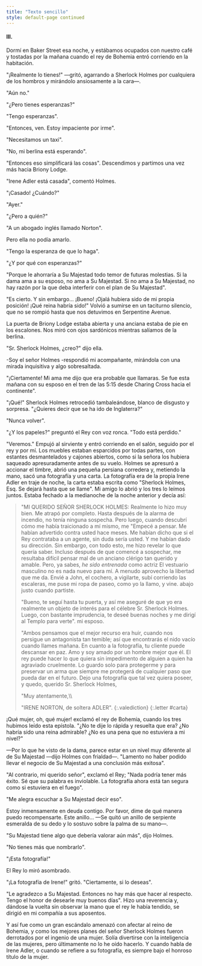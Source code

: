 ```yaml
---
title: "Texto sencillo"
style: default-page continued
---
```


#### III.

<!-- índice:
Rey de Bohemia-
-->

Dormí en Baker Street esa noche, y estábamos ocupados con nuestro café y tostadas por la mañana cuando el rey de Bohemia entró corriendo en la habitación.

"¡Realmente lo tienes!" —gritó, agarrando a Sherlock Holmes por cualquiera de los hombros y mirándolo ansiosamente a la cara—.

"Aún no."

"¿Pero tienes esperanzas?"

"Tengo esperanzas".

"Entonces, ven. Estoy impaciente por irme".

"Necesitamos un taxi".

"No, mi berlina está esperando".

"Entonces eso simplificará las cosas". Descendimos y partimos una vez más hacia Briony Lodge.

"Irene Adler está casada", comentó Holmes.

"¡Casado! ¿Cuándo?"

"Ayer."

"¿Pero a quién?"

"A un abogado inglés llamado Norton".

Pero ella no podía amarlo.

"Tengo la esperanza de que lo haga".

"¿Y por qué con esperanzas?"

"Porque le ahorraría a Su Majestad todo temor de futuras molestias. Si la dama ama a su esposo, no ama a Su Majestad. Si no ama a Su Majestad, no hay razón por la que deba interferir con el plan de Su Majestad".

"Es cierto. Y sin embargo... ¡Bueno! ¡Ojalá hubiera sido de mi propia posición! ¡Qué reina habría sido!" Volvió a sumirse en un taciturno silencio, que no se rompió hasta que nos detuvimos en Serpentine Avenue.

<!-- índice:
-Rey de Bohemia
Logia Briony
-->

La puerta de Briony Lodge estaba abierta y una anciana estaba de pie en los escalones. Nos miró con ojos sardónicos mientras salíamos de la berlina.

"Sr. Sherlock Holmes, ¿creo?" dijo ella.

-Soy el señor Holmes -respondió mi acompañante, mirándola con una mirada inquisitiva y algo sobresaltada.

<!-- índice:
Charing Cross-
-->

"¡Ciertamente! Mi ama me dijo que era probable que llamaras. Se fue esta mañana con su esposo en el tren de las 5:15 desde Charing Cross hacia el continente".

<!-- índice:
-Charing Cross
-->

"¡Qué!" Sherlock Holmes retrocedió tambaleándose, blanco de disgusto y sorpresa. "¿Quieres decir que se ha ido de Inglaterra?"

"Nunca volver".

"¿Y los papeles?" preguntó el Rey con voz ronca. "Todo está perdido."

"Veremos." Empujó al sirviente y entró corriendo en el salón, seguido por el rey y por mí. Los muebles estaban esparcidos por todas partes, con estantes desmantelados y cajones abiertos, como si la señora los hubiera saqueado apresuradamente antes de su vuelo. Holmes se apresuró a accionar el timbre, abrió una pequeña persiana corredera y, metiendo la mano, sacó una fotografía y una carta. La fotografía era de la propia Irene Adler en traje de noche, la carta estaba escrita como "Sherlock Holmes, Esq. Se dejará hasta que se llame". Mi amigo lo abrió y los tres lo leímos juntos. Estaba fechado a la medianoche de la noche anterior y decía así:

<!-- índice:
Adler, Irene
Norton, Irene
ocupaciones \\ clero \\ falso
casos \\ Escándalo en Bohemia \\ carta
-->

> "MI QUERIDO SEÑOR SHERLOCK HOLMES: Realmente lo hizo muy bien. Me atrapó por completo. Hasta después de la alarma de incendio, no tenía ninguna sospecha. Pero luego, cuando descubrí cómo me había traicionado a mí mismo, me "Empecé a pensar. Me habían advertido contra usted hace meses. Me habían dicho que si el Rey contrataba a un agente, sin duda sería usted. Y me habían dado su dirección. Sin embargo, con todo esto, me hizo revelar lo que quería saber. Incluso después de que comencé a sospechar, me resultaba difícil pensar mal de un anciano <!-- index: clergy -->clérigo tan querido y amable. Pero, ya sabes, *he sido entrenada* como actriz El vestuario masculino no es nada nuevo para mí. A menudo aprovecho la libertad que me da. Envié a John, el cochero, a vigilarte, subí corriendo las escaleras, me puse mi ropa de paseo, como yo la llamo, y vine. abajo justo cuando partiste.
>
> "Bueno, te seguí hasta tu puerta, y así me aseguré de que yo era realmente un objeto de interés para el célebre Sr. Sherlock Holmes. Luego, con bastante imprudencia, te deseé buenas noches y me dirigí al Templo para verte". mi esposo.
>
> "Ambos pensamos que el mejor recurso era huir, cuando nos persigue un antagonista tan temible; así que encontrarás el nido vacío cuando llames mañana. En cuanto a la fotografía, tu cliente puede descansar en paz. Amo y soy amado por un hombre mejor que él. <!-- índice: Rey de Bohemia -->El rey puede hacer lo que quiera sin impedimento de alguien a quien ha agraviado cruelmente. Lo guardo solo para protegerme y para preservar un arma que siempre me protegerá de cualquier paso que pueda dar en el futuro. Dejo una fotografía que tal vez quiera poseer, y quedo, querido Sr. Sherlock Holmes,
>
> <!-- index: -Adler, Irene -->"Muy atentamente,\\
> "IRENE NORTON, de soltera ADLER".
> {:.valediction}
{:.letter #carta}

¡Qué mujer, oh, qué mujer! exclamó el rey de Bohemia, cuando los tres hubimos leído esta epístola. "¿No te dije lo rápida y resuelta que era? ¿No habría sido una reina admirable? ¿No es una pena que no estuviera a mi nivel?"

—Por lo que he visto de la dama, parece estar en un nivel muy diferente al de Su Majestad —dijo Holmes con frialdad—. "Lamento no haber podido llevar el negocio de Su Majestad a una conclusión más exitosa".

"Al contrario, mi querido señor", exclamó el Rey; "Nada podría tener más éxito. Sé que su palabra es inviolable. La fotografía ahora está tan segura como si estuviera en el fuego".

"Me alegra escuchar a Su Majestad decir eso".

Estoy inmensamente en deuda contigo. Por favor, dime de qué manera puedo recompensarte. Este anillo... —Se quitó un anillo de serpiente esmeralda de su dedo y lo sostuvo sobre la palma de su mano—.

"Su Majestad tiene algo que debería valorar aún más", dijo Holmes.

"No tienes más que nombrarlo".

"¡Esta fotografía!"

El Rey lo miró asombrado.

"¡La fotografía de Irene!" gritó. "Ciertamente, si lo deseas".

"Le agradezco a Su Majestad. Entonces no hay más que hacer al respecto. Tengo el honor de desearle muy buenos días". Hizo una reverencia y, dándose la vuelta sin observar la mano que el rey le había tendido, se dirigió en mi compañía a sus aposentos.

<!-- índice:
-Holmes, Sherlock
-casos \\ Escándalo en Bohemia -->

Y así fue como un gran escándalo amenazó con afectar al reino de Bohemia, y como los mejores planes del señor Sherlock Holmes fueron derrotados por el ingenio de una mujer. Solía divertirse con la inteligencia de las mujeres, pero últimamente no lo he oído hacerlo. Y cuando habla de Irene Adler, o cuando se refiere a su fotografía, es siempre bajo el honroso título de la mujer.
